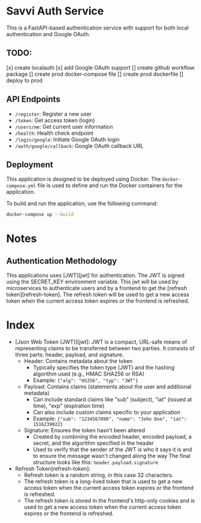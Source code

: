# Savvi Auth Service

This is a FastAPI-based authentication service with support for both local authentication and Google OAuth.

## TODO:
[x] create localauth
[x] add Google OAuth support
[] create github workflow package
[] create prod docker-compose file
[] create prod dockerfile
[] deploy to prod

## API Endpoints

- `/register`: Register a new user
- `/token`: Get access token (login)
- `/users/me`: Get current user information
- `/health`: Health check endpoint
- `/login/google`: Initiate Google OAuth login
- `/auth/google/callback`: Google OAuth callback URL

## Deployment
This application is designed to be deployed using Docker. The `docker-compose.yml` file is used to define and run the Docker containers for the application.

To build and run the application, use the following command:
```bash
docker-compose up --build
```

# Notes
## Authentication Methodology
This applications uses [JWT][jwt] for authentication. The JWT is signed using the SECRET_KEY environment variable.
This jwt will be used by microservices to authenticate users and by a frontend to get the [refresh token][refresh-token]. The refresh token will be used to get a new access token when the current access token expires or the frontend is refreshed.

# Index
- [Json Web Token (JWT)][jwt]: JWT is a compact, URL-safe means of representing claims to be transferred between two parties. It consists of three parts: header, payload, and signature.
    - Header: Contains metadata about the token
        - Typically specifies the token type (JWT) and the hashing algorithm used (e.g., HMAC SHA256 or RSA)
        - Example: `{"alg": "HS256", "typ": "JWT"}`
    - Payload: Contains claims (statements about the user and additional metadata)
        - Can include standard claims like "sub" (subject), "iat" (issued at time), "exp" (expiration time)
        - Can also include custom claims specific to your application
        - Example: `{"sub": "1234567890", "name": "John Doe", "iat": 1516239022}`
    - Signature: Ensures the token hasn't been altered
        - Created by combining the encoded header, encoded payload, a secret, and the algorithm specified in the header
        - Used to verify that the sender of the JWT is who it says it is and to ensure the message wasn't changed along the way
    The final structure looks like this:
    `header.payload.signature`
- Refresh Token[refresh-token]:
    - Refresh token is a random string, in this case 32 characters.
    - The refresh token is a long-lived token that is used to get a new access token when the current access token expires or the frontend is refreshed.
    - The refresh token is stored in the frontend's http-only cookies and is used to get a new access token when the current access token expires or the frontend is refreshed.